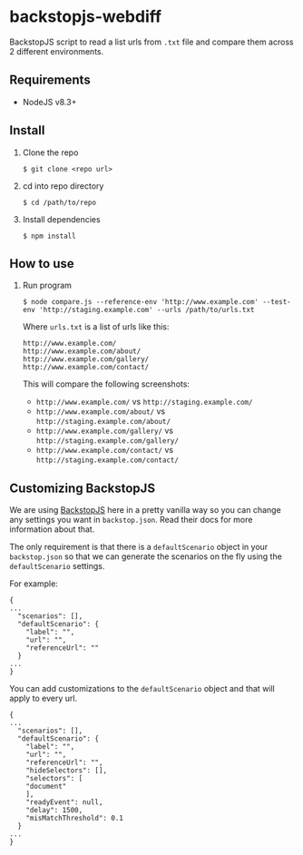 # backstopjs-webdiff
BackstopJS script to read a list urls from `.txt` file and compare them across 2 different environments.

## Requirements

- NodeJS v8.3+
 
## Install

1. Clone the repo
    ```
    $ git clone <repo url>
    ```
1. cd into repo directory
    ```
    $ cd /path/to/repo
    ```
1. Install dependencies
    ```
    $ npm install
    ```

## How to use

1. Run program
    ```
    $ node compare.js --reference-env 'http://www.example.com' --test-env 'http://staging.example.com' --urls /path/to/urls.txt
    ```
    Where `urls.txt` is a list of urls like this:
    
    ```
    http://www.example.com/
    http://www.example.com/about/
    http://www.example.com/gallery/
    http://www.example.com/contact/
    ```
    This will compare the following screenshots:
    - `http://www.example.com/` vs `http://staging.example.com/`
    - `http://www.example.com/about/` vs `http://staging.example.com/about/`
    - `http://www.example.com/gallery/` vs `http://staging.example.com/gallery/`
    - `http://www.example.com/contact/` vs `http://staging.example.com/contact/`


## Customizing BackstopJS

We are using [BackstopJS](https://github.com/garris/BackstopJS) here in a pretty vanilla way 
so you can change any settings you want in `backstop.json`. Read their docs for more information about that.

The only requirement is that there is a `defaultScenario` object in your `backstop.json` so that we can generate the scenarios on the fly using the `defaultScenario` settings.

For example:
```
{
...
  "scenarios": [],
  "defaultScenario": {
  	"label": "",
  	"url": "",
  	"referenceUrl": ""
  }
...
}
```

You can add customizations to the `defaultScenario` object and that will apply to every url.

```
{
...
  "scenarios": [],
  "defaultScenario": {
  	"label": "",
  	"url": "",
  	"referenceUrl": "",
  	"hideSelectors": [],
  	"selectors": [
  	"document"
  	],
  	"readyEvent": null,
  	"delay": 1500,
  	"misMatchThreshold": 0.1
  }
...
}
```
